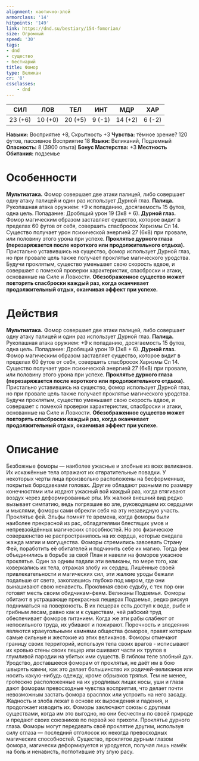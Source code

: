 ```yaml
---
alignment: хаотично-злой
armorclass: '14'
hitpoints: '149'
link: https://dnd.su/bestiary/154-fomorian/
size: Огромный
speed: '30'
tags:
- dnd
- существо
- бестиарий
title: Фомор
type: Великан
cr: '8'
cssclasses:
    - dnd
---
```



| СИЛ | ЛОВ | ТЕЛ | ИНТ | МДР | ХАР |
|---|---|---|---|---|---|
| 23 (+6) | 10 (+0) | 20 (+5) | 9 (-1) | 14 (+2) | 6 (-2) |
**Навыки:** Восприятие +8, Скрытность +3
**Чувства:** тёмное зрение? 120 футов, пассивное Восприятие 18
**Языки:** Великаний, Подземный
**Опасность:** 8 (3900 опыта)
**Бонус Мастерства:** +3
**Местность Обитания:** подземье


# Особенности
**Мультиатака.** Фомор совершает две атаки палицей, либо совершает одну атаку палицей и один раз использует Дурной глаз.
**Палица.** Рукопашная атака оружием: +9 к попаданию, досягаемость 15 футов, одна цель. Попадание: Дробящий урон 19 (3к8 + 6).
**Дурной глаз.** Фомор магическим образом заставляет существо, которое видит в пределах 60 футов от себя, совершить спасбросок Харизмы Сл 14. Существо получает урон психической энергией 27 (6к8) при провале, или половину этого урона при успехе.
**Проклятье дурного глаза (перезаряжается после короткого или продолжительного отдыха).** Пристально уставившись на существо, фомор использует Дурной глаз, но при провале цель также получает проклятье магического уродства. Будучи проклятым, существо уменьшает свою скорость вдвое, и совершает с помехой проверки характеристик, спасброски и атаки, основанные на Силе и Ловкости.
**Обезображенное существо может повторять спасброски каждый раз, когда оканчивает продолжительный отдых, оканчивая эффект при успехе.** 


# Действия
**Мультиатака.** Фомор совершает две атаки палицей, либо совершает одну атаку палицей и один раз использует Дурной глаз.
**Палица.** Рукопашная атака оружием: +9 к попаданию, досягаемость 15 футов, одна цель. Попадание: Дробящий урон 19 (3к8 + 6).
**Дурной глаз.** Фомор магическим образом заставляет существо, которое видит в пределах 60 футов от себя, совершить спасбросок Харизмы Сл 14. Существо получает урон психической энергией 27 (6к8) при провале, или половину этого урона при успехе.
**Проклятье дурного глаза (перезаряжается после короткого или продолжительного отдыха).** Пристально уставившись на существо, фомор использует Дурной глаз, но при провале цель также получает проклятье магического уродства. Будучи проклятым, существо уменьшает свою скорость вдвое, и совершает с помехой проверки характеристик, спасброски и атаки, основанные на Силе и Ловкости.
**Обезображенное существо может повторять спасброски каждый раз, когда оканчивает продолжительный отдых, оканчивая эффект при успехе.** 


# Описание
Безбожные фоморы — наиболее ужасные и злобные из всех великанов. Их искажённые тела отражают их отвратительные повадки. У некоторых черты лица произвольно расположены на бесформенных, покрытых бородавками головах. Другие обладают разными по размеру конечностями или издают ужасный вой каждый раз, когда втягивают воздух через деформированные рты. Их жалкий внешний вид редко вызывает симпатию, ведь погрязшие во зле, руководящем их сердцами и мыслями, фоморы сами обрекли себя на эту незавидную участь. Проклятье фей. Эльфы помнят те времена, когда фоморы были наиболее прекрасной из рас, обладателями блестящих умов и непревзойдённых магических способностей. Но это физическое совершенство не распространилось на их сердца, которые снедала жажда магии и могущества. Фоморы стремились завоевать Страну Фей, поработить её обитателей и подчинить себе их магию. Тогда феи объединились в борьбе за свой План и навели на фоморов ужасное проклятье. Один за одним падали эти великаны, по мере того, как коверкались их тела, отражая злобу их сердец. Лишённые своей привлекательности и магических сил, эти жалкие уроды бежали подальше от света, закопавшись глубоко под миром, где они вынашивают свою ненависть. Проклиная свою судьбу, с тех пор они готовят месть своим обидчикам-феям. Великаны Подземья. Фоморы обитают в устрашающе прекрасных пещерах Подземья, редко рискуя подниматься на поверхность. В их пещерах есть доступ к воде, рыбе и грибным лесам, равно как и к существам, чей рабский труд обеспечивает фоморов питанием. Когда же эти рабы слабеют от непосильного труда, их убивают и пожирают. Порочность и злодеяния являются краеугольными камнями общества фоморов, правят которым самые сильные и жестокие из этих великанов. Фоморы отмечают границу своих территорий, используя тела своих врагов - исписывают их кровью стены своих пещер или сшивают части их трупов в глумливой пародии на убитых ими существ. В гиблом теле злобный дух. Уродство, доставшееся фоморам от проклятья, не даёт им в бою швырять камни, как это делает большинство их родичей-великанов или носить какую-нибудь одежду, кроме обрывков тряпья. Тем не менее, гротескно расположенные на их уродливых лицах носы, уши и глаза дают фоморам превосходные чувства восприятия, что делает почти невозможным застать фомора врасплох или устроить на него засаду. Жадность и злоба лежат в основе их вырождения и падения, и продолжает изводить их. Фоморы заключают союзы с другими существами, когда им это выгодно, но они бесчестны по своей природе и предают своих союзников по первой же прихоти. Проклятье дурного глаза. Фоморы могут передавать своё проклятие другим, используя силу сглаза — последний отголосок их некогда превосходных магических способностей. Существо, проклятое дурным глазом фомора, магически деформируется и уродуется, получая лишь намёк на боль и ненависть, поглотившие эту злую расу.
